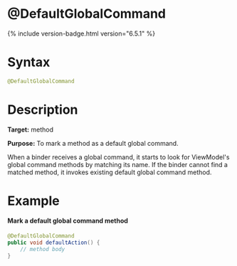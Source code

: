 # @DefaultGlobalCommand
{% include version-badge.html version="6.5.1" %}

Syntax
======

```java
@DefaultGlobalCommand
```

Description
===========

**Target:** method

**Purpose:** To mark a method as a default global command.

When a binder receives a global command, it starts to look for ViewModel's global command methods by matching its name. If the binder cannot find a matched method, it invokes existing default global command method.

Example
=======

#### Mark a default global command method
```java
@DefaultGlobalCommand
public void defaultAction() {
    // method body
}
```
